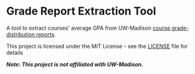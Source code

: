 # Grade Report Extraction Tool

A tool to extract courses' average GPA from UW-Madison [course grade-distribution reports](https://registrar.wisc.edu/grade-reports/).

This project is licensed under the MIT License - see the [LICENSE](LICENSE) file for  details

<b><i> Note: This project is not affiliated with UW-Madison. </b></i>
